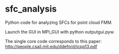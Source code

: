# sfc_analysis
Python code for analyzing SFCs for point cloud FMM.

Launch the GUI in MPI_GUI with python outputgui.pyw.

The single core code corresponds to this paper: http://people.csail.mit.edu/ddeford/icpp13.pdf 
